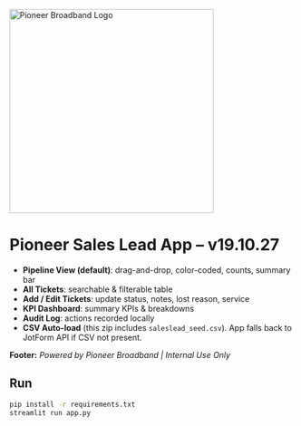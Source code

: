 <p align="left">
  <img src="https://images.squarespace-cdn.com/content/v1/651eb4433b13e72c1034f375/369c5df0-5363-4827-b041-1add0367f447/PBB+long+logo.png?format=1500w" alt="Pioneer Broadband Logo" width="360"/>
</p>

# Pioneer Sales Lead App – v19.10.27

- **Pipeline View (default)**: drag-and-drop, color-coded, counts, summary bar
- **All Tickets**: searchable & filterable table
- **Add / Edit Tickets**: update status, notes, lost reason, service
- **KPI Dashboard**: summary KPIs & breakdowns
- **Audit Log**: actions recorded locally
- **CSV Auto-load** (this zip includes `saleslead_seed.csv`). App falls back to JotForm API if CSV not present.

**Footer:** _Powered by Pioneer Broadband | Internal Use Only_

## Run
```bash
pip install -r requirements.txt
streamlit run app.py
```

